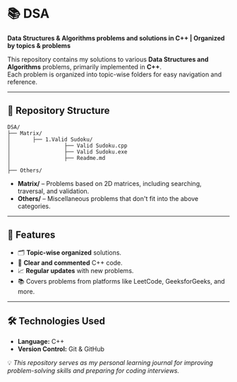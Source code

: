 # 📚 DSA

**Data Structures & Algorithms problems and solutions in C++ | Organized by topics & problems**

This repository contains my solutions to various **Data Structures and Algorithms** problems, primarily implemented in **C++**.  
Each problem is organized into topic-wise folders for easy navigation and reference.

---

## 📂 Repository Structure
```
DSA/
├── Matrix/
│       ├── 1.Valid Sudoku/
│                 ├── Valid Sudoku.cpp
│                 ├── Valid Sudoku.exe
│                 ├── Readme.md
│ 
├── Others/
```


- **Matrix/** – Problems based on 2D matrices, including searching, traversal, and validation.
- **Others/** – Miscellaneous problems that don't fit into the above categories.

---

## 🚀 Features
- 🗂 **Topic-wise organized** solutions.
- 📜 **Clear and commented** C++ code.
- 📈 **Regular updates** with new problems.
- 📚 Covers problems from platforms like LeetCode, GeeksforGeeks, and more.

---

## 🛠 Technologies Used
- **Language:** C++
- **Version Control:** Git & GitHub

<!-- ---

## 📜 License
This project is licensed under the **MIT License** – see the [LICENSE](LICENSE) file for details.

--- -->

💡 *This repository serves as my personal learning journal for improving problem-solving skills and preparing for coding interviews.*
